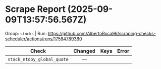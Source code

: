 # Scrape Report (2025-09-09T13:57:56.567Z)

Group: `stocks`  |  Run: https://github.com/AlbertoRoca96/scraping-checks-scheduler/actions/runs/17584789380

| Check | Changed | Keys | Error |
|---|:---:|:--|:--|
| `stock_ntdoy_global_quote` | — |  |  |
